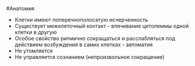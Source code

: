 #Анатомия 
- Клетки имеют поперечнополосатую исчерченность
- Существует межклеточный контакт - впячивание цитолеммы одной клетки в другую
- Особое свойство ритмично сокращаться и расслабляться под действием возбуждения в самих клетках - автоматия
- Не утомляется
- Не управляется сознанием (непроизвольное сокращение)